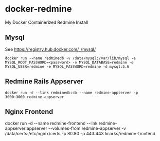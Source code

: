 docker-redmine
==============

My Docker Containerized Redmine Install

## Mysql

See https://registry.hub.docker.com/_/mysql/

    docker run --name redminedb -v /data/mysql:/var/lib/mysql -e MYSQL_ROOT_PASSWORD=<password> -e MYSQL_DATABASE=redmine -e MYSQL_USER=redmine -e MYSQL_PASSWORD=redmine -d mysql:5.6

## Redmine Rails Appserver

    docker run -d --link redminedb:db --name redmine-appserver -p 3000:3000 redmine-appserver

## Nginx Frontend

docker run -d --name redmine-frontend --link redmine-appserver:appserver --volumes-from redmine-appserver -v /data/certs:/etc/nginx/certs -p 80:80 -p 443:443 lmarks/redmine-frontend

